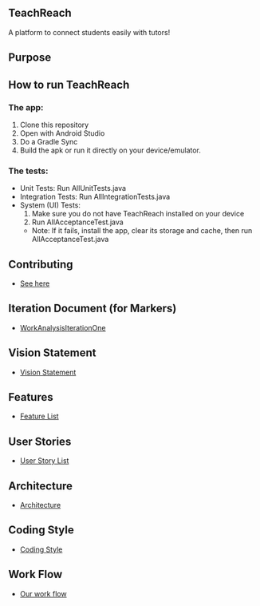 ## TeachReach
A platform to connect students easily with tutors!

## Purpose

## How to run TeachReach

### The app:

1. Clone this repository
2. Open with Android Studio
3. Do a Gradle Sync
4. Build the apk or run it directly on your device/emulator.

### The tests:
- Unit Tests: Run AllUnitTests.java
- Integration Tests: Run AllIntegrationTests.java
- System (UI) Tests:
    1. Make sure you do not have TeachReach installed on your device
    2. Run AllAcceptanceTest.java
    - Note: If it fails, install the app, clear its storage and cache, then run AllAcceptanceTest.java

## Contributing
- [See here](https://code.cs.umanitoba.ca/comp3350-winter2024/git-gud-a02-2/-/blob/dev/CONTRIBUTING.md)


## Iteration Document (for Markers)
- [WorkAnalysisIterationOne](https://code.cs.umanitoba.ca/comp3350-winter2024/git-gud-a02-2/-/blob/Iteration1-release/docs/Iteration1Progress.md)

## Vision Statement
- [Vision Statement](https://code.cs.umanitoba.ca/comp3350-winter2024/git-gud-a02-2/-/blob/Iteration1-release/docs/README.md)

## Features
- [Feature List](https://code.cs.umanitoba.ca/comp3350-winter2024/git-gud-a02-2/-/issues/?label_name%5B%5D=Feature)

## User Stories
- [User Story List](https://code.cs.umanitoba.ca/comp3350-winter2024/git-gud-a02-2/-/issues/?label_name%5B%5D=User%20Story)

## Architecture
- [Architecture](https://code.cs.umanitoba.ca/comp3350-winter2024/git-gud-a02-2/-/blob/Iteration1-release/docs/Architecture.md)

## Coding Style
- [Coding Style](https://code.cs.umanitoba.ca/comp3350-winter2024/git-gud-a02-2/-/blob/Iteration1-release/docs/CodingStyle.md)

## Work Flow
- [Our work flow](https://code.cs.umanitoba.ca/comp3350-winter2024/git-gud-a02-2/-/blob/main/docs/Contributing.md)
